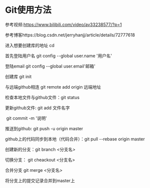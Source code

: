 # Git使用方法

参考视频:https://www.bilibili.com/video/av33238577/?p=1

参考博客https://blog.csdn.net/jerryhanjj/article/details/72777618

进入想要创建库的地址  cd 

首先登陆用户名     git config --global user.name '用户名'

登陆email               git config --global user.email'邮箱'

创建库                     git init

与远端github相连       git remote add origin   远端地址

检查本地文件与github文件：git status

更新github文件:        git add 文件名字

​                                      git commit -m '说明'

推送到github:            git push -u origin master

github上的代码同步到本地（代码合并）：git pull --rebase origin master

创建新的分支：git branch <分支名>

切换分支：  git cheackout   <分支名>

合并分支  git merge  <分支名>

将分支上的提交记录合并到master上  